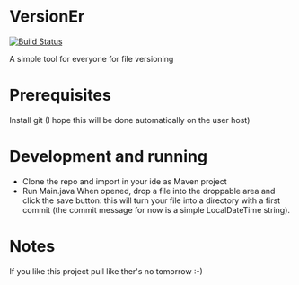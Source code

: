 # VersionEr
[![Build Status](https://travis-ci.org/EdoardoVignati/VersionEr.svg?branch=develop)](https://travis-ci.org/EdoardoVignati/VersionEr)

A simple tool for everyone for file versioning

# Prerequisites
Install git (I hope this will be done automatically on the user host)

# Development and running
- Clone the repo and import in your ide as Maven project
- Run Main.java When opened, drop a file into the droppable area and click the save button: this will turn your file into a directory with a first commit (the commit message for now is a simple LocalDateTime string).

# Notes
If you like this project pull like ther's no tomorrow :-)
